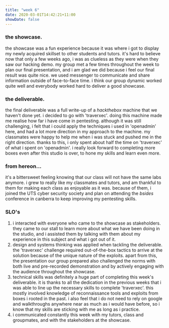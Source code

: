 ```yaml
---
title: "week 6"
date: 2020-03-01T14:42:21+11:00
showDate: false
---
```


### the showcase.

the showcase was a fun experience because it was where i got to display my newly acquired skillset to other students and tutors. it's hard to believe now that only a few weeks ago, i was as clueless as they were when they saw our hacking demo. my group met a few times throughout the week to plan our final presentation, and i am glad we did because i feel our final result was quite nice. we used messenger to communicate and share information outside of face-to-face time. i think our group dynamic worked quite well and everybody worked hard to deliver a good showcase. 

### the deliverable. 

the final deliverable was a full write-up of a *hackthebox* machine that we haven't done yet. i decided to go with 'traverxec'. doing this machine made me realise how far i have come in pentesting. although it was still challenging, i felt that i could apply the techniques i used in 'openadmin' here, and had a lot more direction in my approach to the machine. my classmates were happy to help me when i was stuck and pushed me in the right direction. thanks to this, i only spent about half the time on 'traverxec' of what i spent on 'openadmin'. i really look forward to completing more boxes even after this studio is over, to hone my skills and learn even more. 

### from hereon...
it's a bittersweet feeling knowing that our class will not have the same labs anymore. i grew to really like my classmates and tutors, and am thankful to them for making each class as enjoyable as it was. because of them, i joined the UTS cyber security society and plan on attending the *bsides* conference in canberra to keep improving my pentesting skills. 

### SLO's
1. i interacted with everyone who came to the showcase as stakeholders. they came to our stall to learn more about what we have been doing in the studio, and i assisted them by talking with them about my experience in this subject and what i got out of it.
2. design and systems thinking was applied when tackling the deliverable. the 'traverxec' challenge required out-of-the-box tactics to arrive at the solution because of the unique nature of the exploits. apart from this, the presentation our group prepared also challenged the norms with both live and pre-recorded demonstration and by actively engaging with the audience throughout the showcase. 
3. technical skills was definitely a huge part of completing this week's deliverable. it is thanks to all the dedication in the previous weeks that i was able to line up the necessary skills to complete 'traverxec'. this mostly involved knowledge of reconnaissance tools and exploits from boxes i rooted in the past. i also feel that i do not need to rely on google and walkthroughs anywhere near as much as i would have before, so i know that my skills are sticking with me as long as i practice.
4. i communicated constantly this week with my tutors, class and groupmates, and with the stakeholders at the showcase. 